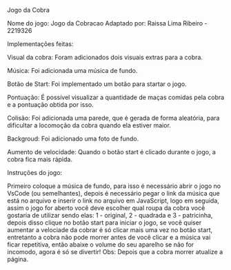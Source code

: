 Jogo da Cobra 

Nome do jogo: Jogo da Cobracao
Adaptado por: Raissa Lima Ribeiro - 2219326

Implementações feitas:

Visual da cobra: Foram adicionados dois visuais extras para a cobra.

Música: Foi adicionada uma música de fundo.

Botão de Start: Foi implementado um botão para startar o jogo.

Pontuação: É possível visualizar a quantidade de maças comidas pela cobra e a pontuação obtida por isso.

Colisão: Foi adicionada uma parede, que é gerada de forma aleatória, para dificultar a locomoção da cobra quando ela estiver maior.

Backgroud: Foi adicionado uma foto de fundo.

Aumento de velocidade: Quando o botão start é clicado durante o jogo, a cobra fica mais rápida.


Instruções do jogo:

Primeiro coloque a música de fundo, para isso é necessário abrir o jogo no VsCode (ou semelhantes), depois é necessário pegar o link da música que está no arquivo e inserir o link no arquivo em JavaScript, logo em seguida, assim o jogo for aberto você deve escolher qual roupa da cobra você gostaria de utilizar sendo elas: 1 - original, 2 - quadrada e 3 - patricinha, depois disso clique no botão start para iniciar o jogo, se você quiser aumentar a velociade da cobrar é só clicar mais uma vez no botão start, entretanto a cobra não pode morrer antes de você clicar e a música vai ficar repetitiva, então abaixe o volume do seu aparelho se não for incomodo, agora é só se divertir!
Obs: Depois que a cobra morrer atualize a página.
